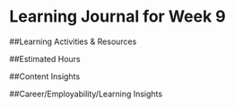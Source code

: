 # Learning Journal for Week 9

##Learning Activities & Resources

##Estimated Hours

##Content Insights

##Career/Employability/Learning Insights
